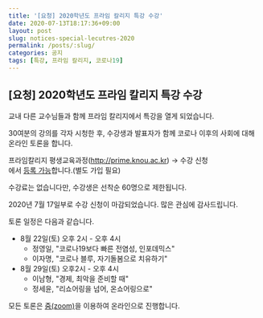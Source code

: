 ```yaml
---
title: '[요청] 2020학년도 프라임 칼리지 특강 수강'
date: 2020-07-13T18:17:36+09:00
layout: post
slug: notices-special-lecutres-2020
permalink: /posts/:slug/
categories: 공지
tags: [특강, 프라임 칼리지, 코로나19]
---
```

## [요청] 2020학년도 프라임 칼리지 특강 수강

<!-- wp:paragraph -->
<p>교내 다른 교수님들과 함께 프라임 칼리지에서 특강을 열게 되었습니다.</p>
<!-- /wp:paragraph -->

<!-- wp:paragraph -->
<p>30여분의 강의를 각자 시청한 후, 수강생과 발표자가 함께 코로나 이후의 사회에 대해 온라인 토론을 합니다.</p>
<!-- /wp:paragraph -->

<!-- wp:paragraph -->
<p>프라임칼리지 평생교육과정(<a href="http://prime.knou.ac.kr" target="_blank" rel="noreferrer noopener">http://prime.knou.ac.kr</a>) → 수강 신청<br>에서 <a href="http://prime.knou.ac.kr/" target="_blank" rel="noreferrer noopener">등록 가능</a>합니다.(별도 가입 필요)</p>
<!-- /wp:paragraph -->

<!-- wp:paragraph -->
<p>수강료는 없습니다만, 수강생은 선착순 60명으로 제한됩니다. </p>
<!-- /wp:paragraph -->

<!-- wp:paragraph -->
<p>2020년 7월 17일부로 수강 신청이 마감되었습니다. 많은 관심에 감사드립니다.</p>
<!-- /wp:paragraph -->

<!-- wp:paragraph -->
<p>토론 일정은 다음과 같습니다.</p>
<!-- /wp:paragraph -->

<!-- wp:list -->
<ul><li>8월 22일(토) 오후 2시 - 오후 4시<ul><li>정영일, "코로나19보다 빠른 전염성, 인포데믹스"</li><li>이자명, "코로나 블루, 자기돌봄으로 치유하기"</li></ul></li><li>8월 29일(토) 오후2시 - 오후 4시<ul><li>이남형, "경제, 최악을 준비할 때"</li><li>정세윤, "리쇼어링을 넘어, 온쇼어링으로"</li></ul></li></ul>
<!-- /wp:list -->

<!-- wp:paragraph -->
<p>모든 토론은 <a href="https://zoom.us/" target="_blank" rel="noreferrer noopener">줌(zoom)</a>을 이용하여 온라인으로 진행합니다.</p>
<!-- /wp:paragraph -->